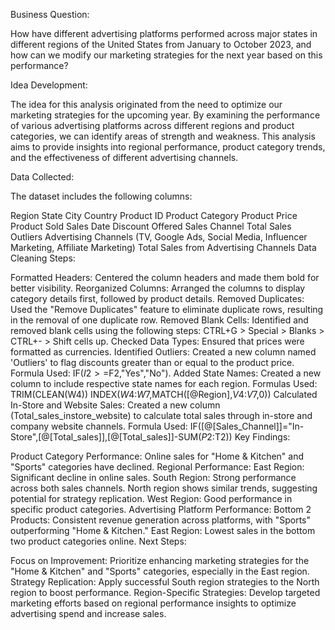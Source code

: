 Business Question:

How have different advertising platforms performed across major states in different regions of the United States from January to October 2023, and how can we modify our marketing strategies for the next year based on this performance?

Idea Development:

The idea for this analysis originated from the need to optimize our marketing strategies for the upcoming year. By examining the performance of various advertising platforms across different regions and product categories, we can identify areas of strength and weakness. This analysis aims to provide insights into regional performance, product category trends, and the effectiveness of different advertising channels.

Data Collected:

The dataset includes the following columns:

Region
State
City
Country
Product ID
Product Category
Product Price
Product Sold
Sales Date
Discount Offered
Sales Channel
Total Sales
Outliers
Advertising Channels (TV, Google Ads, Social Media, Influencer Marketing, Affiliate Marketing)
Total Sales from Advertising Channels
Data Cleaning Steps:

Formatted Headers: Centered the column headers and made them bold for better visibility.
Reorganized Columns: Arranged the columns to display category details first, followed by product details.
Removed Duplicates: Used the "Remove Duplicates" feature to eliminate duplicate rows, resulting in the removal of one duplicate row.
Removed Blank Cells: Identified and removed blank cells using the following steps: CTRL+G > Special > Blanks > CTRL+- > Shift cells up.
Checked Data Types: Ensured that prices were formatted as currencies.
Identified Outliers: Created a new column named 'Outliers' to flag discounts greater than or equal to the product price.
Formula Used: IF($I2>=$F2,"Yes","No").
Added State Names: Created a new column to include respective state names for each region.
Formulas Used:
TRIM(CLEAN(W4))
INDEX($W$4:$W$7,MATCH([@Region],$V$4:$V$7,0))
Calculated In-Store and Website Sales: Created a new column (Total_sales_instore_website) to calculate total sales through in-store and company website channels.
Formula Used: IF([@[Sales_Channel]]="In-Store",[@[Total_sales]],[@[Total_sales]]-SUM($P2:$T2))
Key Findings:

Product Category Performance: Online sales for "Home & Kitchen" and "Sports" categories have declined.
Regional Performance:
East Region: Significant decline in online sales.
South Region: Strong performance across both sales channels. North region shows similar trends, suggesting potential for strategy replication.
West Region: Good performance in specific product categories.
Advertising Platform Performance:
Bottom 2 Products: Consistent revenue generation across platforms, with "Sports" outperforming "Home & Kitchen."
East Region: Lowest sales in the bottom two product categories online.
Next Steps:

Focus on Improvement: Prioritize enhancing marketing strategies for the "Home & Kitchen" and "Sports" categories, especially in the East region.
Strategy Replication: Apply successful South region strategies to the North region to boost performance.
Region-Specific Strategies: Develop targeted marketing efforts based on regional performance insights to optimize advertising spend and increase sales.
